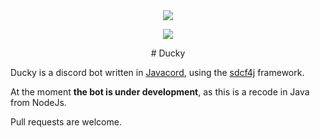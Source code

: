 <div align="center">
<img src=https://cdn.discordapp.com/avatars/805150455378345994/bf0f920b56e75cbe1f567c8652f3710e.png?size=256alt="DuckyPic">
<p>
<p>
<img src=https://github.com/TTRCharlie/Ducky/actions/workflows/maven.yml/badge.svg "DuckyPic">
<p>
# Ducky
</div>

Ducky is a discord bot written in [Javacord](https://github.com/Javacord/Javacord), using the [sdcf4j](https://github.com/Bastian/sdcf4j) framework.

At the moment **the bot is under development**, as this is a recode in Java from NodeJs.

Pull requests are welcome.
